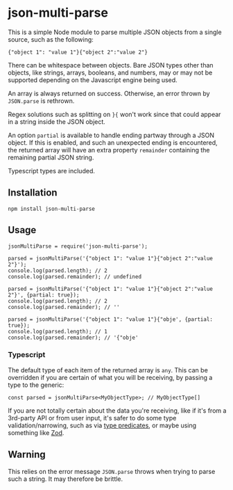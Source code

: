 json-multi-parse
================

This is a simple Node module to parse multiple JSON objects from a single
source, such as the following:

    {"object 1": "value 1"}{"object 2":"value 2"}

There can be whitespace between objects.
Bare JSON types other than objects,
like strings, arrays, booleans, and numbers,
may or may not be supported depending on the Javascript engine being used.

An array is always returned on success.
Otherwise, an error thrown by `JSON.parse` is rethrown.

Regex solutions such as splitting on `}{` won't work since that could appear in
a string inside the JSON object.

An option `partial` is available to handle ending partway through a JSON object.
If this is enabled, and such an unexpected ending is encountered,
the returned array will have an extra property `remainder`
containing the remaining partial JSON string.

Typescript types are included.

Installation
------------

    npm install json-multi-parse

Usage
-----

    jsonMultiParse = require('json-multi-parse');

    parsed = jsonMultiParse('{"object 1": "value 1"}{"object 2":"value 2"}');
    console.log(parsed.length); // 2
    console.log(parsed.remainder); // undefined

    parsed = jsonMultiParse('{"object 1": "value 1"}{"object 2":"value 2"}', {partial: true});
    console.log(parsed.length); // 2
    console.log(parsed.remainder); // ''

    parsed = jsonMultiParse('{"object 1": "value 1"}{"obje', {partial: true});
    console.log(parsed.length); // 1
    console.log(parsed.remainder); // '{"obje'

### Typescript

The default type of each item of the returned array is `any`.
This can be overridden if you are certain of what you will be receiving,
by passing a type to the generic:

    const parsed = jsonMultiParse<MyObjectType>; // MyObjectType[]

If you are not totally certain about the data you're receiving,
like if it's from a 3rd-party API or from user input,
it's safer to do some type validation/narrowing, such as via
[type predicates](https://www.typescriptlang.org/docs/handbook/2/narrowing.html#using-type-predicates),
or maybe using something like [Zod](https://zod.dev/).

Warning
-------

This relies on the error message `JSON.parse` throws when trying to parse such a
string. It may therefore be brittle.
